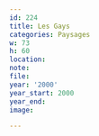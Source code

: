 ```yaml
---
id: 224
title: Les Gays
categories: Paysages
w: 73
h: 60
location:
note:
file:
year: '2000'
year_start: 2000
year_end:
image:

---
```

